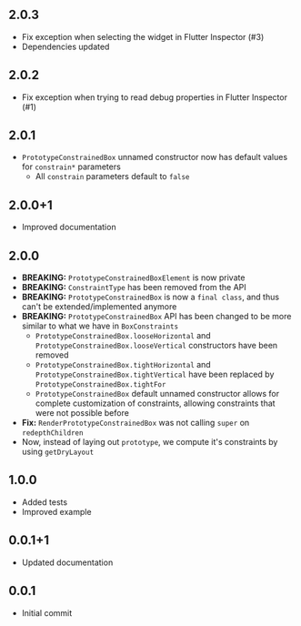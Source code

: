 ## 2.0.3

* Fix exception when selecting the widget in Flutter Inspector (#3)
* Dependencies updated

## 2.0.2

* Fix exception when trying to read debug properties in Flutter Inspector (#1)

## 2.0.1

* `PrototypeConstrainedBox` unnamed constructor now has default values for `constrain*` parameters
  * All `constrain` parameters default to `false`

## 2.0.0+1

* Improved documentation

## 2.0.0

* **BREAKING:** `PrototypeConstrainedBoxElement` is now private
* **BREAKING:** `ConstraintType` has been removed from the API
* **BREAKING:** `PrototypeConstrainedBox` is now a `final class`, and thus can't be extended/implemented anymore
* **BREAKING:** `PrototypeConstrainedBox` API has been changed to be more similar to what we have in `BoxConstraints`
  * `PrototypeConstrainedBox.looseHorizontal` and `PrototypeConstrainedBox.looseVertical` constructors have been removed
  * `PrototypeConstrainedBox.tightHorizontal` and `PrototypeConstrainedBox.tightVertical` have been replaced by `PrototypeConstrainedBox.tightFor`
  * `PrototypeConstrainedBox` default unnamed constructor allows for complete customization of constraints, allowing constraints that were not possible before
* **Fix:** `RenderPrototypeConstrainedBox` was not calling `super` on `redepthChildren`
* Now, instead of laying out `prototype`, we compute it's constraints by using `getDryLayout`

## 1.0.0

* Added tests
* Improved example

## 0.0.1+1

* Updated documentation

## 0.0.1

* Initial commit

